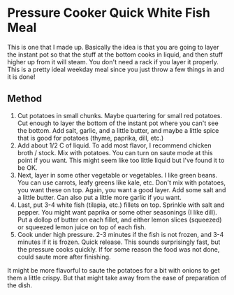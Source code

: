 # Pressure Cooker Quick White Fish Meal

This is one that I made up. Basically the idea is that you are going to layer the instant pot so that the stuff at the bottom cooks in liquid, and then stuff higher up from it will steam. You don't need a rack if you layer it properly. This is a pretty ideal weekday meal since you just throw a few things in and it is done!

## Method

1. Cut potatoes in small chunks. Maybe quartering for small red potatoes. Cut enough to layer the bottom of the instant pot where you can't see the bottom. Add salt, garlic, and a little butter, and maybe a little spice that is good for potatoes (thyme, paprika, dill, etc.)
2. Add about 1/2 C of liquid. To add most flavor, I recommend chicken broth / stock. Mix with potatoes. You can turn on saute mode at this point if you want. This might seem like too little liquid but I've found it to be OK.
3. Next, layer in some other vegetable or vegetables. I like green beans. You can use carrots, leafy greens like kale, etc. Don't mix with potatoes, you want these on top. Again, you want a good layer. Add some salt and a little butter. Can also put a little more garlic if you want.
4. Last, put 3-4 white fish (tilapia, etc.) fillets on top. Sprinkle with salt and pepper. You might want paprika or some other seasonings (I like dill). Put a dollop of butter on each fillet, and either lemon slices (squeezed) or squeezed lemon juice on top of each fish.
5. Cook under high pressure. 2-3 minutes if the fish is not frozen, and 3-4 minutes if it is frozen. Quick release. This sounds surprisingly fast, but the pressure cooks quickly. If for some reason the food was not done, could saute more after finishing.

It might be more flavorful to saute the potatoes for a bit with onions to get them a little crispy. But that might take away from the ease of preparation of the dish.
